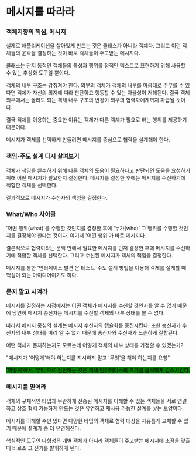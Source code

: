 # 메시지를 따라라

### 객체지향의 핵심, 메시지

실제로 애플리케이션을 살아있게 만드는 것은 클래스가 아니라 객체다. 그리고 이런 객체들의 윤곽을 결정하는 것이 바로 객체들이 주고받는 메시지다.



클래스는 단지 동적인 객체들의 특성과 행위를 정적인 텍스트로 표현하기 위해 사용할 수 있는 추상화 도구일 뿐이다.



객체의 내부 구조는 감춰져야 한다. 외부의 객체가 객체의 내부를 마음대로 주무를 수 있다면 객체가 자신의 의지에 따라 판단하고 행동할 수 있는 자율성이 저해된다. 결국 객체 외부에서는 몰라도 되는 객체 내부 구조의 변경이 외부의 협력자에게까지 파급될 것이다.



결국 객체를 이용하는 중요한 이유는 객체가 다른 객체가 필요로 하는 행위를 제공하기 때문이다.



메시지가 객체를 선택하게 만들려면 메시지를 중심으로 협력을 설계해야 한다.



### 책임-주도 설계 다시 살펴보기

객체가 책임을 완수하기 위해 다른 객체의 도움이 필요하다고 판단되면 도움을 요청하기 위해 어떤 메시지가 필요한지 결정한다. 메시지를 결정한 후에는 메시지를 수신하기에 적합한 객체를 선택한다.



결과적으로 메시지가 수신자의 책임을 결정한다.



### What/Who 사이클

'어떤 행위(what)'를 수행할 것인지를 결정한 후에 '누가(who)' 그 행위를 수행할 것인지를 결정해야 한다는 것이다. 여기서 '어떤 행위'가 바로 메시지다.



결론적으로 협력이라는 문맥 안에서 필요한 메시지를 먼저 결정한 후에 메시지를 수신하기에 적합한 객체를 선택한다. 그리고 수신된 메시지가 객체의 책임을 결정한다.



메시지를 통한 '인터페이스 발견'은 테스트-주도 설계 방법을 이용해 객체를 설계할 때 핵심이 되는 아이디어이기도 하다.



### 묻지 말고 시켜라

메시지를 결정하는 시점에서는 어떤 객체가 메시지를 수신할 것인지를 알 수 없기 때문에 당연히 메시지 송신자는 메시지를 수신할 객체의 내부 상태를 볼 수 없다.



따라서 메시지 중심의 설계는 메시지 수신자의 캡슐화를 증진시킨다. 또한 송신자가 수신자의 내부 상태를 미리 알 수 없기 때문에 송신자와 수신자가 느슨하게 결합된다.



어떤 객체가 존재하는지도 모르는데 어떻게 객체의 내부 상태를 가정할 수 있겠는가?

"메시지가 '어떻게'해야 하는지를 지시하지 말고 '무엇'을 해야 하는지를 요청"



<mark style="background-color:green;">'어떻게'에서 '무엇'으로 전환하는 것은 객체 인터페이스의 크기를 급격하게 감소시킨다.</mark>



### 메시지를 믿어라

객체의 구체적인 타입과 무관하게 전송된 메시지를 이해할 수 있는 객체들을 서로 연결하고 상호 협력 가능하게 만드는 것은 유연하고 재사용 가능한 설계를 낳는 토양이다.



메시지를 이해할 수만 있다면 다양한 타입의 객체로 협력 대상을 자유롭게 교체할 수 있기 때문에 설계가 좀 더 유연해진다.



핵심적인 도구인 다형성은 개별 객체가 아니라 객체들이 주고받는 메시지에 초점을 맞출 때 비로소 그 진가를 발휘하게 된다.









